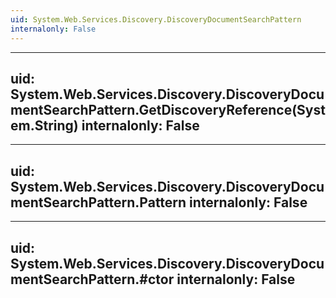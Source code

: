 ```yaml
---
uid: System.Web.Services.Discovery.DiscoveryDocumentSearchPattern
internalonly: False
---
```


---
uid: System.Web.Services.Discovery.DiscoveryDocumentSearchPattern.GetDiscoveryReference(System.String)
internalonly: False
---

---
uid: System.Web.Services.Discovery.DiscoveryDocumentSearchPattern.Pattern
internalonly: False
---

---
uid: System.Web.Services.Discovery.DiscoveryDocumentSearchPattern.#ctor
internalonly: False
---
